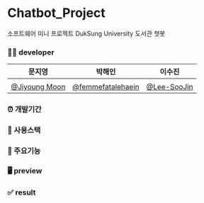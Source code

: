 # Chatbot_Project
소프트웨어 미니 프로젝트
DukSung University 도서관 챗봇

### 👩‍💻 developer
|문지영|박해인|이수진|
|:---:|:---:|:---:|
| | | |
|[@Jiyoung Moon](https://github.com/moon0900) |[@femmefatalehaein](https://github.com/femmefatalehaein) |[@Lee-SooJin](https://github.com/Soojin-Lee-01) |

### ⏰ 개발기간


### 🔧 사용스택


### 🔽 주요기능


### 🖥 preview


### ✅ result
